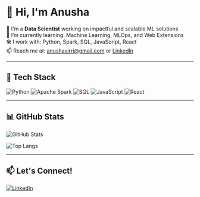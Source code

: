 # 👋 Hi, I'm Anusha

🎯 I'm a **Data Scientist** working on impactful and scalable ML solutions  
🌱 I’m currently learning: Machine Learning, MLOps, and Web Extensions  
🛠️ I work with: Python, Spark, SQL, JavaScript, React  
📫 Reach me at: anushavirri@gmail.com or [LinkedIn](https://linkedin.com/in/anushavirri)

---

## 🧰 Tech Stack
![Python](https://img.shields.io/badge/-Python-333333?style=flat&logo=python)
![Apache Spark](https://img.shields.io/badge/-Apache%20Spark-333333?style=flat&logo=apachespark&logoColor=E25A1C)
![SQL](https://img.shields.io/badge/-SQL-333333?style=flat&logo=postgresql&logoColor=336791)
![JavaScript](https://img.shields.io/badge/-JavaScript-333333?style=flat&logo=javascript)
![React](https://img.shields.io/badge/-React-333333?style=flat&logo=react)

---

## 📊 GitHub Stats
![GitHub Stats](https://github-readme-stats.vercel.app/api?username=vi-anusha&show_icons=true&theme=radical)

![Top Langs](https://github-readme-stats.vercel.app/api/top-langs/?username=vi-anusha&layout=compact&theme=radical)

---

## 📫 Let's Connect!
[![LinkedIn](https://img.shields.io/badge/-LinkedIn-0077B5?style=flat&logo=linkedin&logoColor=white)](https://linkedin.com/in/anushavirri)
